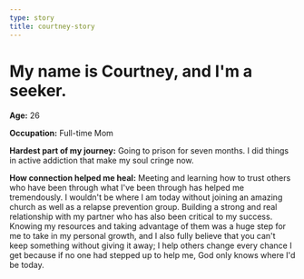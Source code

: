 ```yaml
---
type: story
title: courtney-story
---
```


# My name is Courtney, and I'm a seeker.

**Age:** 26

**Occupation:** Full-time Mom

**Hardest part of my journey:** Going to prison for seven months. I did things in active addiction that make my soul cringe now.

**How connection helped me heal:** Meeting and learning how to trust others who have been through what I've been through has helped me tremendously. I wouldn't be where I am today without joining an amazing church as well as a relapse prevention group. Building a strong and real relationship with my partner who has also been critical to my success. Knowing my resources and taking advantage of them was a huge step for me to take in my personal growth, and I also fully believe that you can't keep something without giving it away; I help others change every chance I get because if no one had stepped up to help me, God only knows where I'd be today.